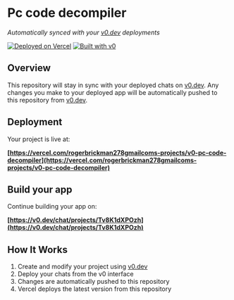 # Pc code decompiler

*Automatically synced with your [v0.dev](https://v0.dev) deployments*

[![Deployed on Vercel](https://img.shields.io/badge/Deployed%20on-Vercel-black?style=for-the-badge&logo=vercel)](https://vercel.com/rogerbrickman278gmailcoms-projects/v0-pc-code-decompiler)
[![Built with v0](https://img.shields.io/badge/Built%20with-v0.dev-black?style=for-the-badge)](https://v0.dev/chat/projects/Tv8K1dXPOzh)

## Overview

This repository will stay in sync with your deployed chats on [v0.dev](https://v0.dev).
Any changes you make to your deployed app will be automatically pushed to this repository from [v0.dev](https://v0.dev).

## Deployment

Your project is live at:

**[https://vercel.com/rogerbrickman278gmailcoms-projects/v0-pc-code-decompiler](https://vercel.com/rogerbrickman278gmailcoms-projects/v0-pc-code-decompiler)**

## Build your app

Continue building your app on:

**[https://v0.dev/chat/projects/Tv8K1dXPOzh](https://v0.dev/chat/projects/Tv8K1dXPOzh)**

## How It Works

1. Create and modify your project using [v0.dev](https://v0.dev)
2. Deploy your chats from the v0 interface
3. Changes are automatically pushed to this repository
4. Vercel deploys the latest version from this repository
